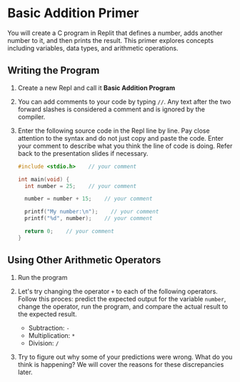 # Basic Addition Primer

You will create a C program in Replit that defines a number, adds another number to it, and then prints the result. This primer explores concepts including variables, data types, and arithmetic operations.

## Writing the Program

1. Create a new Repl and call it **Basic Addition Program**

1. You can add comments to your code by typing `//`. Any text after the two forward slashes is considered a comment and is ignored by the compiler.

1. Enter the following source code in the Repl line by line. Pay close attention to the syntax and do not just copy and paste the code. Enter your comment to describe what you think the line of code is doing. Refer back to the presentation slides if necessary.

   ```C
   #include <stdio.h>    // your comment

   int main(void) {
     int number = 25;    // your comment

     number = number + 15;    // your comment

     printf("My number:\n");    // your comment
     printf("%d", number);    // your comment

     return 0;    // your comment
   }
   ```

## Using Other Arithmetic Operators

1. Run the program

1. Let's try changing the operator `+` to each of the following operators. Follow this proces: predict the expected output for the variable `number`, change the operator, run the program, and compare the actual result to the expected result.

   - Subtraction: `-`
   - Multiplication: `*`
   - Division: `/`

1. Try to figure out why some of your predictions were wrong. What do you think is happening? We will cover the reasons for these discrepancies later.
